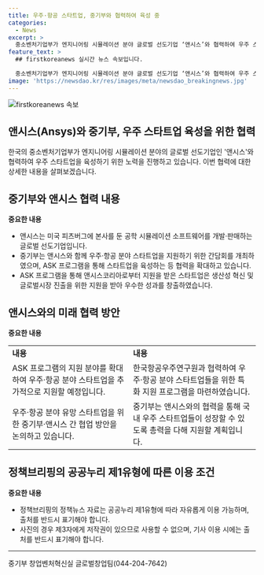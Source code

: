 ```yaml
---
title: 우주·항공 스타트업, 중기부와 협력하여 육성 중
categories:
  - News
excerpt: >
  중소벤처기업부가 엔지니어링 시뮬레이션 분야 글로벌 선도기업 ‘앤시스’와 협력하여 우주 스타트업 육성에 적극 참여한다. ‘앤시스’는 공학 시뮬레이션 소프트웨어 분야에서 선도 기업으로, 중기부와 함께 우주·항공 분야 스타트업 지원을 위한 간담회를 개최했다. ASK 프로그램을 통해 앤시스코리아로부터 지원을 받은 스타트업은 생산성 혁신과 글로벌시장 진출을 이루고 있으며, 이번 협력으로 지원 분야가 확대되어 우주·항공 분야 스타트업 25곳으로 확대됐다. 중기부는 게임 체인저가 될 수 있는 우주 분야 유망 스타트업을 집중 육성할 계획이며, 국내 우주 스타트업들이 우주 강국의 주역으로 성장할 수 있도록 총력을 다할 것이라고 밝혔다.
feature_text: >
  ## firstkoreanews 실시간 뉴스 속보입니다.

  중소벤처기업부가 엔지니어링 시뮬레이션 분야 글로벌 선도기업 ‘앤시스’와 협력하여 우주 스타트업 육성에 적극 참여한다. ‘앤시스’는 공학 시뮬레이션 소프트웨어 분야에서 선도 기업으로, 중기부와 함께 우주·항공 분야 스타트업 지원을 위한 간담회를 개최했다. ASK 프로그램을 통해 앤시스코리아로부터 지원을 받은 스타트업은 생산성 혁신과 글로벌시장 진출을 이루고 있으며, 이번 협력으로 지원 분야가 확대되어 우주·항공 분야 스타트업 25곳으로 확대됐다. 중기부는 게임 체인저가 될 수 있는 우주 분야 유망 스타트업을 집중 육성할 계획이며, 국내 우주 스타트업들이 우주 강국의 주역으로 성장할 수 있도록 총력을 다할 것이라고 밝혔다.
image: 'https://newsdao.kr/res/images/meta/newsdao_breakingnews.jpg'
---
```


<p><img src="https://newsdao.kr/res/images/meta/newsdao_breakingnews.jpg" alt="firstkoreanews 속보" /></p>

<h2 data-ke-size="size26">앤시스(Ansys)와 중기부, 우주 스타트업 육성을 위한 협력</h2>

<p data-ke-size="size16">한국의 중소벤처기업부가 엔지니어링 시뮬레이션 분야의 글로벌 선도기업인 '앤시스'와 협력하여 우주 스타트업을 육성하기 위한 노력을 진행하고 있습니다. 이번 협력에 대한 상세한 내용을 살펴보겠습니다.</p>

<h2 data-ke-size="size26">중기부와 앤시스 협력 내용</h2>

<p data-ke-size="size16"><b>중요한 내용</b></p>

<ul>
  <li>앤시스는 미국 피츠버그에 본사를 둔 공학 시뮬레이션 소프트웨어를 개발·판매하는 글로벌 선도기업입니다.</li>
  <li>중기부는 앤시스와 함께 우주·항공 분야 스타트업을 지원하기 위한 간담회를 개최하였으며, ASK 프로그램을 통해 스타트업을 육성하는 등 협력을 확대하고 있습니다.</li>
  <li>ASK 프로그램을 통해 앤시스코리아로부터 지원을 받은 스타트업은 생산성 혁신 및 글로벌시장 진출을 위한 지원을 받아 우수한 성과를 창출하였습니다.</li>
</ul>

<h2 data-ke-size="size26">앤시스와의 미래 협력 방안</h2>

<p data-ke-size="size16"><b>중요한 내용</b></p>

<table>
  <tr>
    <td><b>내용</b></td>
    <td><b>내용</b></td>
  </tr>
  <tr>
    <td>ASK 프로그램의 지원 분야를 확대하여 우주·항공 분야 스타트업을 추가적으로 지원할 예정입니다.</td>
    <td>한국항공우주연구원과 협력하여 우주·항공 분야 스타트업들을 위한 특화 지원 프로그램을 마련하였습니다.</td>
  </tr>
  <tr>
    <td>우주·항공 분야 유망 스타트업을 위한 중기부·앤시스 간 협업 방안을 논의하고 있습니다.</td>
    <td>중기부는 앤시스와의 협력을 통해 국내 우주 스타트업들이 성장할 수 있도록 총력을 다해 지원할 계획입니다.</td>
  </tr>
</table>

<h2 data-ke-size="size26">정책브리핑의 공공누리 제1유형에 따른 이용 조건</h2>

<p data-ke-size="size16"><b>중요한 내용</b></p>

<ul>
  <li>정책브리핑의 정책뉴스 자료는 공공누리 제1유형에 따라 자유롭게 이용 가능하며, 출처를 반드시 표기해야 합니다.</li>
  <li>사진의 경우 제3자에게 저작권이 있으므로 사용할 수 없으며, 기사 이용 시에는 출처를 반드시 표기해야 합니다.</li>
</ul>

<hr>

<p data-ke-size="size16">중기부 창업벤처혁신실 글로벌창업팀(044-204-7642)</p>

<p data-ke-size="size16">&nbsp;</p>


